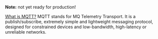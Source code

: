 **Note:** not yet ready for production!

[What is MQTT?](http://mqtt.org/faq) MQTT stands for MQ Telemetry Transport. It is a publish/subscribe, extremely simple and lightweight messaging protocol, designed for constrained devices and low-bandwidth, high-latency or unreliable networks.